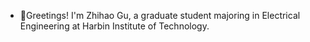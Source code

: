 - 👋Greetings! I'm Zhihao Gu, a graduate student majoring in Electrical Engineering at Harbin Institute of Technology.
